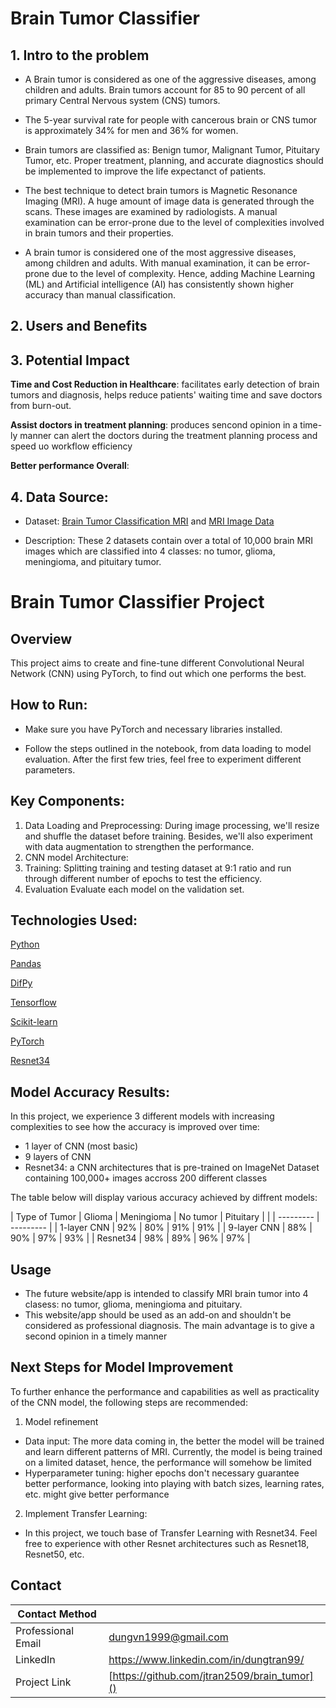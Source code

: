 # Brain Tumor Classifier

## 1. Intro to the problem
- A Brain tumor is considered as one of the aggressive diseases, among children and adults. Brain tumors account for 85 to 90 percent of all primary Central Nervous system (CNS) tumors.

- The 5-year survival rate for people with cancerous brain or CNS tumor is approximately 34% for men and 36% for women.

- Brain tumors are classified as: Benign tumor, Malignant Tumor, Pituitary Tumor, etc. Proper treatment, planning, and accurate diagnostics should be implemented to improve the life expectanct of patients.

- The best technique to detect brain tumors is Magnetic Resonance Imaging (MRI). A huge amount of image data is generated through the scans. These images are examined by radiologists. A manual examination can be error-prone due to the level of complexities involved in brain tumors and their properties.

- A brain tumor is considered one of the most aggressive diseases, among children and adults. With manual examination, it can be error-prone due to the level of complexity. Hence, adding Machine Learning (ML) and Artificial intelligence (AI) has consistently shown higher accuracy than manual classification.

## 2. Users and Benefits

## 3. Potential Impact
**Time and Cost Reduction in Healthcare**: facilitates early detection of brain tumors and diagnosis, helps reduce patients' waiting time and save doctors from burn-out.

**Assist doctors in treatment planning**: produces sencond opinion in a time-ly manner can alert the doctors during the treatment planning process and speed uo workflow efficiency

**Better performance Overall**:  

## 4. Data Source:
- Dataset: [Brain Tumor Classification MRI](https://www.kaggle.com/datasets/sartajbhuvaji/brain-tumor-classification-mri) and [MRI Image Data](https://www.kaggle.com/datasets/alaminbhuyan/mri-image-data)

- Description: These 2 datasets contain over a total of 10,000 brain MRI images which are classified into 4 classes: no tumor, glioma, meningioma, and pituitary tumor.

# Brain Tumor Classifier Project

## Overview
This project aims to create and fine-tune different Convolutional Neural Network (CNN) using PyTorch, to find out which one performs the best. 

## How to Run:
- Make sure you have PyTorch and necessary libraries installed. 

- Follow the steps outlined in the notebook, from data loading to model evaluation. After the first few tries, feel free to experiment different parameters. 

## Key Components:
1. Data Loading and Preprocessing: 
During image processing, we'll resize and shuffle the dataset before training. Besides, we'll also experiment with data augmentation to strengthen the performance.
2. CNN model Architecture:
3. Training:
Splitting training and testing dataset at 9:1 ratio and run through different number of epochs to test the efficiency.
4. Evaluation
Evaluate each model on the validation set. 
  
## Technologies Used:
[Python](https://en.wikipedia.org/wiki/Python_(programming_language))

[Pandas](https://en.wikipedia.org/wiki/PANDAS)

[DifPy](https://pypi.org/project/difPy/)

[Tensorflow](https://www.tensorflow.org/)

[Scikit-learn](https://scikit-learn.org/stable/)

[PyTorch](https://pytorch.org/)

[Resnet34](https://pytorch.org/vision/main/models/generated/torchvision.models.resnet34.html)

## Model Accuracy Results:
In this project, we experience 3 different models with increasing complexities to see how the accuracy is improved over time:
- 1 layer of CNN (most basic)
- 9 layers of CNN
- Resnet34: a CNN architectures that is pre-trained on ImageNet Dataset containing 100,000+ images accross 200 different classes

The table below will display various accuracy achieved by diffrent models:

| Type of Tumor | Glioma | Meningioma | No tumor | Pituitary | |
| --------- | --------- |
| 1-layer CNN | 92% | 80% | 91% | 91% |
| 9-layer CNN | 88% | 90% | 97% | 93% |
| Resnet34 | 98% | 89% | 96% | 97% |


## Usage
- The future website/app is intended to classify MRI brain tumor into 4 clasess: no tumor, glioma, meningioma and pituitary.
- This website/app should be used as an add-on and shouldn't be considered as professional diagnosis. The main advantage is to give a second opinion in a timely manner

## Next Steps for Model Improvement
To further enhance the performance and capabilities as well as practicality of the CNN model, the following steps are recommended:
1. Model refinement
- Data input: The more data coming in, the better the model will be trained and learn different patterns of MRI. Currently, the model is being trained on a limited dataset, hence, the performance will somehow be limited
- Hyperparameter tuning: higher epochs don't necessary guarantee better performance, looking into playing with batch sizes, learning rates, etc. might give better performance

2. Implement Transfer Learning:
- In this project, we touch base of Transfer Learning with Resnet34. Feel free to experience with other Resnet architectures such as Resnet18, Resnet50, etc.


  
## Contact
| Contact Method | |
| --- | --- |
| Professional Email | dungvn1999@gmail.com |
| LinkedIn | https://www.linkedin.com/in/dungtran99/ |
| Project Link | [https://github.com/jtran2509/brain_tumor]() |

